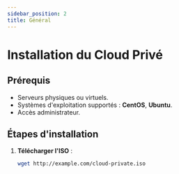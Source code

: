 ```yaml
---
sidebar_position: 2
title: Général
---
```


# Installation du Cloud Privé

## Prérequis

- Serveurs physiques ou virtuels.
- Systèmes d'exploitation supportés : **CentOS**, **Ubuntu**.
- Accès administrateur.

## Étapes d'installation

1. **Télécharger l'ISO** :
   ```bash
   wget http://example.com/cloud-private.iso
   ```